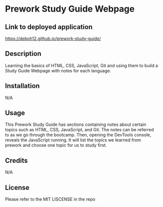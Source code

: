 # Prework Study Guide Webpage

## Link to deployed application
https://deboh12.github.io/prework-study-guide/

## Description

Learning the basics of HTML, CSS, JavaScript, Git and using them to build a Study Guide Webpage with notes for each language.

## Installation

N/A

## Usage

This Prework Study Guide has sections containing notes about certain topics such as HTML, CSS, JavaScript, and Git. The notes can be referred to as we go through the bootcamp. Then, opening the DevTools console, reveals the JavaScript running. It will list the topics we learned from prework and choose one topic for us to study first. 

## Credits

N/A

## License

Please refer to the MIT LISCENSE in the repo
